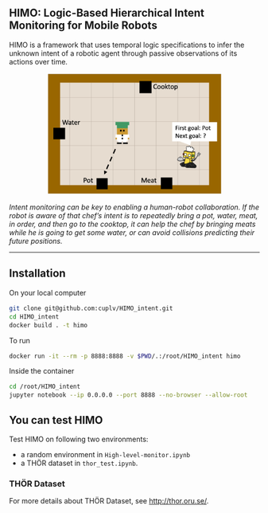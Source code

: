 ## HIMO: Logic-Based Hierarchical Intent Monitoring for Mobile Robots

HIMO is a framework that uses temporal logic specifications to infer the unknown intent of a robotic agent through passive observations of its actions over time.

<p align="center">
    <img src="./images/kitchen.png" width="70%">
</p>
<i>Intent monitoring can be key to enabling a human-robot collaboration. If the robot is aware of that chef’s intent is to repeatedly bring a pot, water, meat, in order, and then go to the cooktop, it can help the chef by bringing meats while he is going to get some water, or can avoid collisions predicting their future positions.</i>

---

## Installation
On your local computer

```bash
git clone git@github.com:cuplv/HIMO_intent.git
cd HIMO_intent
docker build . -t himo
```

To run

```bash
docker run -it --rm -p 8888:8888 -v $PWD/.:/root/HIMO_intent himo
```

Inside the container

```bash
cd /root/HIMO_intent
jupyter notebook --ip 0.0.0.0 --port 8888 --no-browser --allow-root
```

## You can test HIMO

Test HIMO on following two environments:
- a random environment in `High-level-monitor.ipynb`
- a TH&Ouml;R dataset in `thor_test.ipynb`.

### TH&Ouml;R Dataset
For more details about TH&Ouml;R Dataset, see http://thor.oru.se/.
